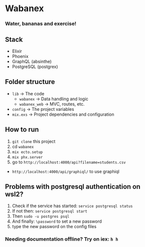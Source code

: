 # Wabanex 
### Water, bananas and exercise!

## Stack
- Elixir
- Phoenix
- GraphQL (absinthe)
- PostgreSQL (postgrex)

## Folder structure
- `lib` -> The code
  - `wabanex` -> Data handling and logic
  - `wabanex_web` -> MVC, routes, etc.
- `config` -> The project variables
- `mix.exs` -> Project dependencies and configuration

## How to run
1. `git clone` this project
2. cd `wabanex`
3. `mix ecto.setup`
4. `mix phx.server`
5. go to `http://localhost:4000/api?filename=students.csv`
- `http://localhost:4000/api/graphiql/` to use graphiql

## Problems with postgresql authentication on wsl2?
1. Check if the service has started: `service postgresql status`
2. If not then: `service postgresql start`
3. Then `sudo -u postgres psql`
4. And finally: `\password` to set a new password
5. type the new password on the config files

### Needing documentation offline? Try on iex: `h h`